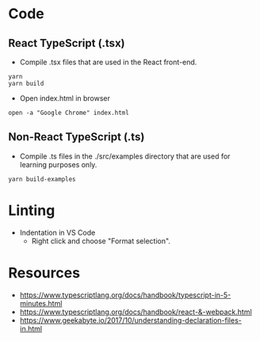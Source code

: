 # Code

## React TypeScript (.tsx)

* Compile .tsx files that are used in the React front-end.
```
yarn
yarn build
```

* Open index.html in browser
```
open -a "Google Chrome" index.html
```

## Non-React TypeScript (.ts)

* Compile .ts files in the ./src/examples directory that are used for learning purposes only.
```
yarn build-examples
```

# Linting

* Indentation in VS Code
  * Right click and choose "Format selection".

# Resources

* https://www.typescriptlang.org/docs/handbook/typescript-in-5-minutes.html
* https://www.typescriptlang.org/docs/handbook/react-&-webpack.html
* https://www.geekabyte.io/2017/10/understanding-declaration-files-in.html
